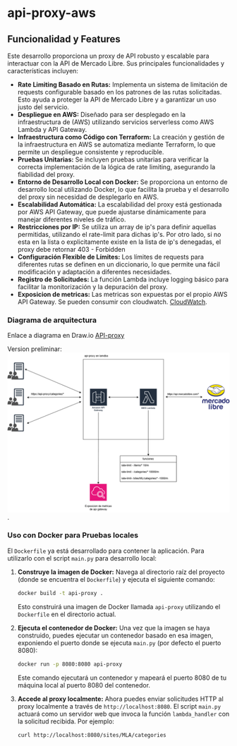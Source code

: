 # api-proxy-aws
## Funcionalidad y Features

Este desarrollo proporciona un proxy de API robusto y escalable para interactuar con la API de Mercado Libre. Sus principales funcionalidades y características incluyen:


* **Rate Limiting Basado en Rutas:** Implementa un sistema de limitación de requests configurable basado en los patrones de las rutas solicitadas. Esto ayuda a proteger la API de Mercado Libre y a garantizar un uso justo del servicio.
* **Despliegue en AWS:** Diseñado para ser desplegado en la infraestructura de  (AWS) utilizando servicios serverless como AWS Lambda y API Gateway.
* **Infraestructura como Código con Terraform:** La creación y gestión de la infraestructura en AWS se automatiza mediante Terraform, lo que permite un despliegue consistente y reproducible.
* **Pruebas Unitarias:** Se incluyen pruebas unitarias para verificar la correcta implementación de la lógica de rate limiting, asegurando la fiabilidad del proxy.
* **Entorno de Desarrollo Local con Docker:** Se proporciona un entorno de desarrollo local utilizando Docker, lo que facilita la prueba y el desarrollo del proxy sin necesidad de desplegarlo en AWS.
* **Escalabilidad Automática:** La escalabilidad del proxy está gestionada por AWS API Gateway, que puede ajustarse dinámicamente para manejar diferentes niveles de tráfico.
* **Restricciones por IP:** Se utiliza un array de ip's para definir aquellas permitidas, utilizando el rate-limit para dichas ip's. Por otro lado, si no esta en la lista o explicitamente existe en la lista de ip's denegadas, el proxy debe retornar 403 - Forbidden
* **Configuración Flexible de Límites:** Los límites de requests para diferentes rutas se definen en un diccionario, lo que permite una fácil modificación y adaptación a diferentes necesidades.
* **Registro de Solicitudes:** La función Lambda incluye logging básico para facilitar la monitorización y la depuración del proxy. 
* **Exposicion de metricas:** Las metricas son expuestas por el propio AWS API Gateway. Se pueden consumir con cloudwatch. [CloudWatch](https://docs.aws.amazon.com/apigateway/latest/developerguide/metrics_dimensions_view_in_cloud_watch.html).


### Diagrama de arquitectura
Enlace a diagrama en Draw.io [API-proxy](https://viewer.diagrams.net/?tags=%7B%7D&lightbox=1&highlight=0000ff&edit=_blank&layers=1&nav=1&dark=auto#G1Z2xuJuKynGVkD0Pps90aQWFyK2bARxaA)

Version preliminar:
![Diagrama de Arquitectura](assets/api-proxy-aws.drawio.png).
### Uso con Docker para Pruebas locales 

El `Dockerfile` ya está desarrollado para contener la aplicación. Para utilizarlo con el script `main.py` para desarrollo local:

1.  **Construye la imagen de Docker:** Navega al directorio raíz del proyecto (donde se encuentra el `Dockerfile`) y ejecuta el siguiente comando:

    ```bash
    docker build -t api-proxy .
    ```

    Esto construirá una imagen de Docker llamada `api-proxy` utilizando el `Dockerfile` en el directorio actual.

2.  **Ejecuta el contenedor de Docker:** Una vez que la imagen se haya construido, puedes ejecutar un contenedor basado en esa imagen, exponiendo el puerto donde se ejecuta `main.py` (por defecto el puerto 8080):

    ```bash
    docker run -p 8080:8080 api-proxy
    ```

    Este comando ejecutará un contenedor y mapeará el puerto 8080 de tu máquina local al puerto 8080 del contenedor.

3.  **Accede al proxy localmente:** Ahora puedes enviar solicitudes HTTP al proxy localmente a través de `http://localhost:8080`. El script `main.py` actuará como un servidor web que invoca la función `lambda_handler` con la solicitud recibida. Por ejemplo:

    ```bash
    curl http://localhost:8080/sites/MLA/categories
    ```
